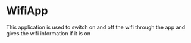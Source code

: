 # WifiApp

This application is used to switch on and off the wifi through the app and gives the wifi information if it is on
